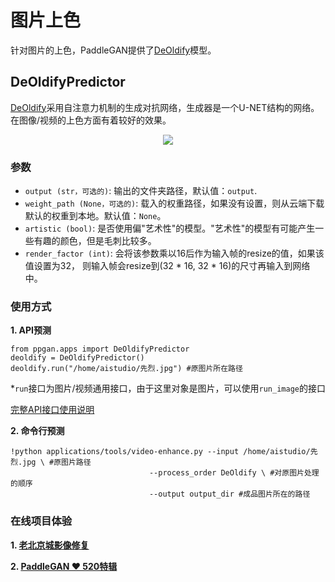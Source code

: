# 图片上色
针对图片的上色，PaddleGAN提供了[DeOldify](https://github.com/PaddlePaddle/PaddleGAN/blob/develop/docs/zh_CN/apis/apps.md#ppganappsdeoldifypredictor)模型。

## DeOldifyPredictor

[DeOldify](https://github.com/PaddlePaddle/PaddleGAN/blob/develop/docs/zh_CN/apis/apps.md#ppganappsdeoldifypredictor)采用自注意力机制的生成对抗网络，生成器是一个U-NET结构的网络。在图像/视频的上色方面有着较好的效果。

<div align='center'>
  <img src='https://user-images.githubusercontent.com/48054808/117925538-fd526a80-b329-11eb-8924-8f2614fcd9e6.png'>
</div>

### 参数

- `output (str，可选的)`: 输出的文件夹路径，默认值：`output`.
- `weight_path (None，可选的)`: 载入的权重路径，如果没有设置，则从云端下载默认的权重到本地。默认值：`None`。
- `artistic (bool)`: 是否使用偏"艺术性"的模型。"艺术性"的模型有可能产生一些有趣的颜色，但是毛刺比较多。
- `render_factor (int)`: 会将该参数乘以16后作为输入帧的resize的值，如果该值设置为32，
                         则输入帧会resize到(32 * 16, 32 * 16)的尺寸再输入到网络中。


### 使用方式
**1. API预测**

```
from ppgan.apps import DeOldifyPredictor
deoldify = DeOldifyPredictor()
deoldify.run("/home/aistudio/先烈.jpg") #原图片所在路径
```
*`run`接口为图片/视频通用接口，由于这里对象是图片，可以使用`run_image`的接口

[完整API接口使用说明]()

**2. 命令行预测**

```
!python applications/tools/video-enhance.py --input /home/aistudio/先烈.jpg \ #原图片路径
                               --process_order DeOldify \ #对原图片处理的顺序
                               --output output_dir #成品图片所在的路径
```

### 在线项目体验
**1. [老北京城影像修复](https://aistudio.baidu.com/aistudio/projectdetail/1161285)**

**2. [PaddleGAN ❤️ 520特辑](https://aistudio.baidu.com/aistudio/projectdetail/1956943?channelType=0&channel=0)**
